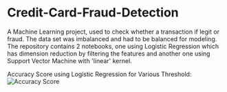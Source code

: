 # Credit-Card-Fraud-Detection

A Machine Learning project, used to check whether a transaction if legit or fraud.
The data set was imbalanced and had to be balanced for modeling.
The repository contains 2 notebooks, one using Logistic Regression which has dimension reduction by filtering the features and another one using Support Vector Machine with 'linear' kernel.

Accuracy Score using Logistic Regression for Various Threshold:
![Accuracy Score](https://user-images.githubusercontent.com/78020696/178956209-96ff4922-e9cb-4a45-a55c-06759e5c4733.png)
